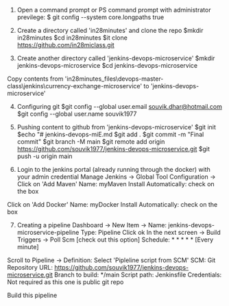1. Open a command prompt or PS command prompt with administrator previlege:
$ git config --system core.longpaths true

2. Create a directory called 'in28minutes' and clone the repo
$mkdir in28minutes
$cd in28minutes
$it clone https://github.com/in28miclass.git

3. Create another directory called 'jenkins-devops-microservice'
$mkdir jenkins-devops-microservice
$cd jenkins-devops-microservice

Copy contents from 'in28minutes_files\devops-master-class\jenkins\currency-exchange-microservice' to 'jenkins-devops-microservice'

4. Configuring git 
$git config --global user.email souvik.dhar@hotmail.com
$git config --global user.name souvik1977

5. Pushing content to github from 'jenkins-devops-microservice'
$git init
$echo "# jenkins-devops-miE.md
$git add .
$git commit -m "Final commit"
$git branch -M main
$git remote add origin https://github.com/souvik1977/jenkins-devops-microservice.git
$git push -u origin main

6. Login to the jenkins portal (already running through the docker) with your admin credential
Manage Jenkins -> Global Tool Configuration -> 
Click on 'Add Maven'
    Name: myMaven
    Install Automatically: check on the box

Click on 'Add Docker'
    Name: myDocker
    Install Automatically: check on the box

7. Creating a pipeline
Dashboard -> New Item -> 
Name: jenkins-devops-microservice-pipeline
Type: Pipeline
Click ok
In the next screen -> Build Triggers -> Poll Scm [check out this option]
    Schedule: * * * * * [Every minute]

Scroll to Pipeline -> 
    Definition: Select 'Pipleline script from SCM'
    SCM: Git
    Repository URL: https://github.com/souvik1977/jenkins-devops-microservice.git
    Branch to build: */main
    Script path: Jenkinsfile
    Credentials: Not required as this one is public git repo

Build this pipeline





